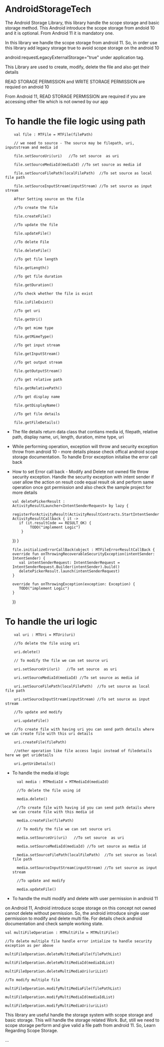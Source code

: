 # AndroidStorageTech

The Android Storage Library, this library handle the scope storage and basic storage method. 
This Android introduce the scope storage from andoid 10 and it is optional. From Android 11 it is mandatory one.

In this library we handle the scope storage from android 11. So, in order use this library add legacy storage true to avoid scope storage on the android 10

 android:requestLegacyExternalStorage="true" under application tag.

This Library are used to create, modify, delete the file and also get their details

READ STORAGE PERMISSION and WRITE STORAGE PERMISSION are requied on android 10

From Android 11, READ STORAGE PERMISSION are required if you are accessing other file which is not owned by our app

# To handle the file logic using path

		val file : MTFile = MTFile(filePath)
		
		// we need to source - The source may be filepath, uri, inputstream and media id

		file.setSourceUri(uri)   //To set source  as uri 
		
		file.setSourceMediaId(mediaId) //To set source as media id
		
		file.setSourceFilePath(localFilePath)  //To set source as local file path

		file.setSourceInputStream(inputStream) //To set source as input stream
		
		After Setting source on the file
		
		//To create the file 

		file.createFile()	
		
		//To update the file
		
		file.updateFile()	
		
		//To delete File
		
		file.deleteFile() 
		
		//To get file length
		
		file.getLength()
		
		//To get file duration
		
		file.getDuration()
		
		//To check whether the file is exist

		file.isFileExist()
		
		//To get uri
		
		file.getUri()
		
		//To get mime type 
		
		file.getMimeType()
		
		//To get input stream
		
		file.getInputStream()
		
		//To get output stream
		
		file.getOutputStream()
		
		//To get relative path
		
		file.getRelativePath()
		
		//To get display name
		
		file.getDisplayName()
		
		//To get file details
		
		file.getFileDetails()  
		
- The file details return data class that contians media id, filepath, relative path, display name, uri, length, duration, mime type, uri
		

+ 	While performing operation, exception will throw and security exception throw from android 10 - more details please check offical android scope storage documentation. To handle Error exception initalise the error call back 
+ 	How to set Error call back - Modify and Delete not owned file throw security exception. Handle the security exception with intent sender if user allow the  action on result code equal result ok and perform same operation once got permission and also check the sample project for more details
		
		val deletePickerResult : ActivityResultLauncher<IntentSenderRequest> by lazy {
			 registerForActivityResult(ActivityResultContracts.StartIntentSenderForResult(), ActivityResultCallback { it ->
           if (it.resultCode == RESULT_OK) {
               	TODO("implement Logic")
            }
       })
		}

		file.initializeErrorCallBack(object : MTFileErrorResultCallBack {
        override fun onThrowingRecoverableSecurityException(intentSender: IntentSender) {
           val intentSenderRequest: IntentSenderRequest = IntentSenderRequest.Builder(intentSender).build()
           deletePickerResult.launch(intentSenderRequest)
        }

        override fun onThrowingException(exception: Exception) {
           TODO("implement Logic")
        }
     })

# To handle the uri logic

		val uri : MTUri = MTUri(uri)

		//To delete the file using uri
		
		uri.delete()

		// To modify the file we can set source uri 
	
		uri.setSourceUri(uri)   //To set source  as uri 
		
		uri.setSourceMediaId(mediaId) //To set source as media id
		
		uri.setSourceFilePath(localFilePath)  //To set source as local file path

		uri.setSourceInputStream(inputStream) //To set source as input stream

		//To update and modify

		uri.updateFile()

		//To create file with having uri you can send path details where we can create file with this uri details

		uri.createFile(filePath)

		//other operation like file access logic instead of filedetails here we get uridetails
		
		uri.getUriDetails()

+ To handle the media id logic

		val media : MTMediaId = MTMediaId(mediaId)
		
		//To delete the file using id
		
		media.delete()

		//To create file with having id you can send path details where we can create file with this media id
		
		media.createFile(filePath)
		
		// To modify the file we can set source uri 
	
		media.setSourceUri(uri)   //To set source  as uri 
		
		media.setSourceMediaId(mediaId) //To set source as media id
		
		media.setSourceFilePath(localFilePath)  //To set source as local file path

		media.setSourceInputStream(inputStream) //To set source as input stream

		//To update and modify

		media.updateFile()

+ To handle the multi modify and delete with user permission in android 11

on Android 11, Android introduce scope storage on this concept not owned cannot delete without permission. So, the android introduce single user permission to modify and delete multi file. For details check android documentation and check sample working state.


	val multiFileOperation : MTMultiFile = MTMultiFile()
	
	//To delete multiple file handle error intialize to handle security exception as per above

	multiFileOperation.deleteMultiMediaFile(filePathList)
	
	multiFileOperation.deleteMultiMediaId(mediaIdList)
	
	multiFileOperation.deleteMultiMediaUri(uriList)
	
	//To modify multiple file
	
	multiFileOperation.modifyMultiMediaFile(filePathList)
	
	multiFileOperation.modifyMultiMediaId(mediaIdList)
	
	multiFileOperation.modifyMultiMediaUri(uriList)
	

This library are useful handle the storage system with scope storage and basic storage. This will handle the storage related Work. But, still we need to scope storage perform and give valid a file path from android 11. So, Learn Regarding Scope Storage.

...

